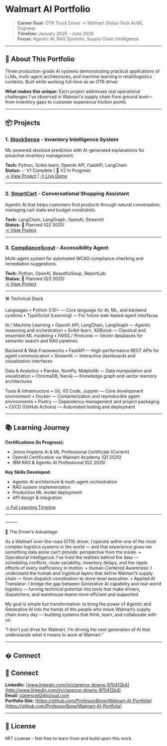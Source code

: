 # Walmart AI Portfolio

> **Career Goal:** OTR Truck Driver → Walmart Global Tech AI/ML Engineer  
> **Timeline:** January 2025 - June 2026  
> **Focus:** Agentic AI, RAG Systems, Supply Chain Intelligence

---

## 🎯 About This Portfolio

Three production-grade AI systems demonstrating practical applications 
of LLMs, multi-agent architectures, and machine learning in retail/logistics 
contexts. Built while working full-time as an OTR driver.

**What makes this unique:** Each project addresses real operational challenges 
I've observed in Walmart's supply chain from ground level—from inventory gaps 
to customer experience friction points.

---

## 📦 Projects

### 1. [StockSense](./stocksense/) - Inventory Intelligence System
ML-powered stockout prediction with AI-generated explanations for proactive 
inventory management.

**Tech:** Python, Scikit-learn, OpenAI API, FastAPI, LangChain  
**Status:** ✅ V1 Complete | 🚧 V2 In Progress  
[→ View Project](./stocksense/) | [→ Live Demo](#)

---

### 2. [SmartCart](./smart-cart/) - Conversational Shopping Assistant  
Agentic AI that helps customers find products through natural conversation, 
managing cart state and budget constraints.

**Tech:** LangChain, LangGraph, OpenAI, Streamlit  
**Status:** 📅 Planned (Q2 2025)  
[→ View Project](./smart-cart/)

---

### 3. [ComplianceScout](./compliance-scout/) - Accessibility Agent
Multi-agent system for automated WCAG compliance checking and remediation 
suggestions.

**Tech:** Python, OpenAI, BeautifulSoup, ReportLab  
**Status:** 📅 Planned (Q3 2025)  
[→ View Project](./compliance-scout/)

---

🛠️ Technical Stack

Languages
	•	Python 3.10+ — Core language for AI, ML, and backend systems
	•	TypeScript (Learning) — For future web-based agent interfaces

AI / Machine Learning
	•	OpenAI API, LangChain, LangGraph — Agentic reasoning and orchestration
	•	Scikit-learn, XGBoost — Classical and ensemble ML modeling
	•	FAISS / Pinecone — Vector databases for semantic search and RAG pipelines

Backend & Web Frameworks
	•	FastAPI — High-performance REST APIs for agent communication
	•	Streamlit — Interactive dashboards and visualization interfaces

Data & Analytics
	•	Pandas, NumPy, Matplotlib — Data manipulation and visualization
	•	ChromaDB, Neo4j — Knowledge graph and vector memory architectures

Tools & Infrastructure
	•	Git, VS Code, Jupyter — Core development environment
	•	Docker — Containerization and reproducible agent environments
	•	Poetry — Dependency management and project packaging
	•	CI/CD (GitHub Actions) — Automated testing and deployment

---

## 📚 Learning Journey

**Certifications (In Progress):**
- Johns Hopkins AI & ML Professional Certificate (Current)
- OpenAI Certification via Walmart Academy (Q1 2025)
- IBM RAG & Agentic AI Professional (Q2 2025)

**Key Skills Developed:**
- Agentic AI architecture & multi-agent orchestration
- RAG system implementation
- Production ML model deployment
- API design & integration

[→ Full Learning Timeline](./docs/learning_journey.md)

---

⸻

🚛 The Driver’s Advantage

As a Walmart over-the-road (OTR) driver, I operate within one of the most complex logistics systems in the world — and that experience gives me something data alone can’t provide: perspective from the inside.
	•	Operational Intelligence: I’ve lived the realities behind the data — scheduling conflicts, route variability, inventory delays, and the ripple effects of every inefficiency in motion.
	•	Human-Centered Awareness: I understand the human and logistical layers that define Walmart’s supply chain — from dispatch coordination to store-level execution.
	•	Applied AI Translator: I bridge the gap between Generative AI capability and real-world logistics — turning technical potential into tools that make drivers, dispatchers, and warehouse teams more efficient and supported.

My goal is simple but transformative:
to bring the power of Agentic and Generative AI into the hands of the people who move Walmart’s supply chain every day — building systems that think, learn, and collaborate with us.

“I don’t just drive for Walmart. I’m driving the next generation of AI that understands what it means to work at Walmart.”


---

## � Connect

## 🔗 Connect

**LinkedIn:** [www.linkedin.com/in/clarence-downs-970412b4](http://www.linkedin.com/in/clarence-downs-970412b4)  
**Email:** [clarenced2@icloud.com](mailto:clarenced2@icloud.com)  
**Portfolio Site:** [https://github.com/ProfessorBone/Walmart-AI-Portfolia](https://github.com/ProfessorBone/Walmart-AI-Portfolia)

---

## 📄 License

MIT License - feel free to learn from and build upon this work.

